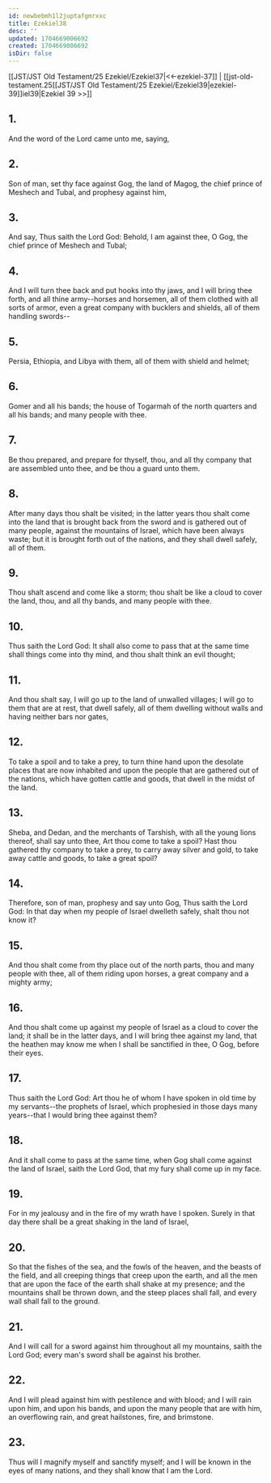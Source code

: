 ```yaml
---
id: newbebmh1l2juptafgmrxxc
title: Ezekiel38
desc: ''
updated: 1704669006692
created: 1704669006692
isDir: false
---
```

[[JST/JST Old Testament/25 Ezekiel/Ezekiel37|<<-ezekiel-37]] | [[jst-old-testament.25[[JST/JST Old Testament/25 Ezekiel/Ezekiel39|ezekiel-39]]iel39|Ezekiel 39 >>]]
## 1.
And the word of the Lord came unto me, saying,
## 2.
Son of man, set thy face against Gog, the land of Magog, the chief prince of Meshech and Tubal, and prophesy against him,
## 3.
And say, Thus saith the Lord God: Behold, I am against thee, O Gog, the chief prince of Meshech and Tubal;
## 4.
And I will turn thee back and put hooks into thy jaws, and I will bring thee forth, and all thine army\--horses and horsemen, all of them clothed with all sorts of armor, even a great company with bucklers and shields, all of them handling swords\--
## 5.
Persia, Ethiopia, and Libya with them, all of them with shield and helmet;
## 6.
Gomer and all his bands; the house of Togarmah of the north quarters and all his bands; and many people with thee.
## 7.
Be thou prepared, and prepare for thyself, thou, and all thy company that are assembled unto thee, and be thou a guard unto them.
## 8.
After many days thou shalt be visited; in the latter years thou shalt come into the land that is brought back from the sword and is gathered out of many people, against the mountains of Israel, which have been always waste; but it is brought forth out of the nations, and they shall dwell safely, all of them.
## 9.
Thou shalt ascend and come like a storm; thou shalt be like a cloud to cover the land, thou, and all thy bands, and many people with thee.
## 10.
Thus saith the Lord God: It shall also come to pass that at the same time shall things come into thy mind, and thou shalt think an evil thought;
## 11.
And thou shalt say, I will go up to the land of unwalled villages; I will go to them that are at rest, that dwell safely, all of them dwelling without walls and having neither bars nor gates,
## 12.
To take a spoil and to take a prey, to turn thine hand upon the desolate places that are now inhabited and upon the people that are gathered out of the nations, which have gotten cattle and goods, that dwell in the midst of the land.
## 13.
Sheba, and Dedan, and the merchants of Tarshish, with all the young lions thereof, shall say unto thee, Art thou come to take a spoil? Hast thou gathered thy company to take a prey, to carry away silver and gold, to take away cattle and goods, to take a great spoil?
## 14.
Therefore, son of man, prophesy and say unto Gog, Thus saith the Lord God: In that day when my people of Israel dwelleth safely, shalt thou not know it?
## 15.
And thou shalt come from thy place out of the north parts, thou and many people with thee, all of them riding upon horses, a great company and a mighty army;
## 16.
And thou shalt come up against my people of Israel as a cloud to cover the land; it shall be in the latter days, and I will bring thee against my land, that the heathen may know me when I shall be sanctified in thee, O Gog, before their eyes.
## 17.
Thus saith the Lord God: Art thou he of whom I have spoken in old time by my servants\--the prophets of Israel, which prophesied in those days many years\--that I would bring thee against them?
## 18.
And it shall come to pass at the same time, when Gog shall come against the land of Israel, saith the Lord God, that my fury shall come up in my face.
## 19.
For in my jealousy and in the fire of my wrath have I spoken. Surely in that day there shall be a great shaking in the land of Israel,
## 20.
So that the fishes of the sea, and the fowls of the heaven, and the beasts of the field, and all creeping things that creep upon the earth, and all the men that are upon the face of the earth shall shake at my presence; and the mountains shall be thrown down, and the steep places shall fall, and every wall shall fall to the ground.
## 21.
And I will call for a sword against him throughout all my mountains, saith the Lord God; every man\'s sword shall be against his brother.
## 22.
And I will plead against him with pestilence and with blood; and I will rain upon him, and upon his bands, and upon the many people that are with him, an overflowing rain, and great hailstones, fire, and brimstone.
## 23.
Thus will I magnify myself and sanctify myself; and I will be known in the eyes of many nations, and they shall know that I am the Lord.

